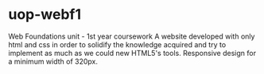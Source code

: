 # uop-webf1
Web Foundations unit - 1st year coursework
A website developed with only html and css in order to solidify the knowledge acquired and try to implement as much as we could new HTML5's tools.
Responsive design for a minimum width of 320px.
